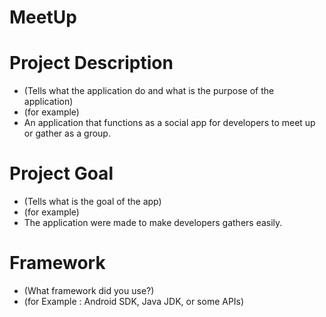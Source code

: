 # MeetUp

# Project Description
- (Tells what the application do and what is the purpose of the application)
- (for example)
- An application that functions as a social app for developers to meet up or gather as a group.

# Project Goal
- (Tells what is the goal of the app)
- (for example)
- The application were made to make developers gathers easily.

# Framework
- (What framework did you use?)
- (for Example : Android SDK, Java JDK, or some APIs)
